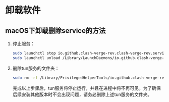 # 卸载软件

## macOS下卸载删除service的方法

1. 停止服务：
   ```bash
   sudo launchctl stop io.github.clash-verge-rev.clash-verge-rev.service
   sudo launchctl unload /Library/LaunchDaemons/io.github.clash-verge-rev.clash-verge-rev.service.plist
   ```

2. 删除tun服务的文件夹：
   ```bash
   sudo rm -rf /Library/PrivilegedHelperTools/io.github.clash-verge-rev.clash-verge-rev.service.bundle
   ```

   完成以上步骤后，tun服务将停止运行，并且在进程中将不再可见。为了确保后续安装其他版本时不会出现问题，请务必删除上述tun服务的文件夹。 